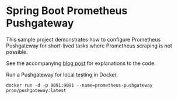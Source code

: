 # Spring Boot Prometheus Pushgateway

This sample project demonstrates how to configure Prometheus Pushgateway for 
short-lived tasks where Prometheus scraping is not possible.

See the accompanying [blog post][blog] for explanations to the code.

Run a Pushgateway for local testing in Docker.
```shell
docker run -d -p 9091:9091 --name=prometheus-pushgateway prom/pushgateway:latest
```

[blog]: http://thecodeslinger.org/2022/10/30/spring-boot-push-micrometer-metrics-to-prometheus-pushgateway/